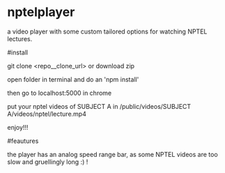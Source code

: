 # nptelplayer
a video player with some custom tailored options for watching NPTEL lectures.

#install

git clone <repo__clone_url> or download zip


open folder in terminal and do an 'npm install'


then go to localhost:5000 in chrome

put your nptel videos of SUBJECT A in 
/public/videos/SUBJECT A/videos/nptel/lecture.mp4

enjoy!!!

#feautures

the player has an analog speed range bar, as some NPTEL videos are too slow and gruellingly long :) ! 
